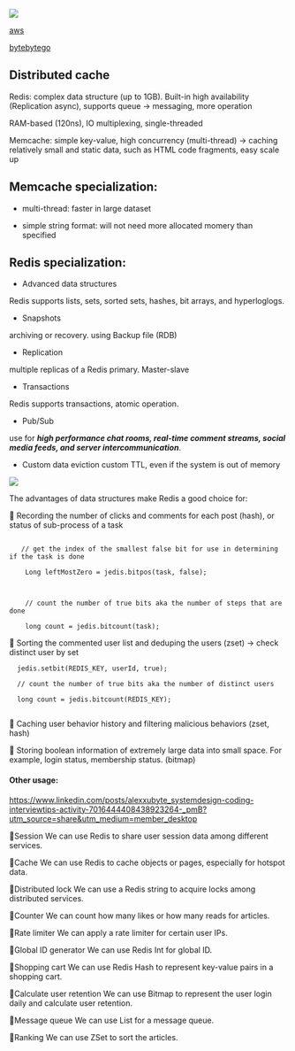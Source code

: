 ![](pics/mem-vs-redis.png)

[aws](https://aws.amazon.com/elasticache/redis-vs-memcached/)

[bytebytego](https://blog.bytebytego.com/p/redis-vs-memcached)

## Distributed cache

Redis: complex data structure (up to 1GB). Built-in high availability (Replication async), supports queue -> messaging, more operation

RAM-based (120ns), IO multiplexing, single-threaded

Memcache: simple key-value, high concurrency (multi-thread) -> caching relatively small and static data, such as HTML code fragments, easy scale up


## Memcache specialization:
- multi-thread: faster in large dataset

- simple string format: will not need more allocated momery than specified


## Redis specialization:
- Advanced data structures

Redis supports lists, sets, sorted sets, hashes, bit arrays, and hyperloglogs.

- Snapshots

archiving or recovery. using Backup file (RDB)

- Replication

multiple replicas of a Redis primary. Master-slave

- Transactions

Redis supports transactions, atomic operation.

- Pub/Sub

use for ***high performance chat rooms, real-time comment streams, social media feeds, and server intercommunication***.


- Custom data eviction
custom TTL, even if the system is out of memory

![](pics/mem-vs-redis.jpg)

The advantages of data structures make Redis a good choice for:

🔹 Recording the number of clicks and comments for each post (hash), or status of sub-process of a task

```

   // get the index of the smallest false bit for use in determining if the task is done

    Long leftMostZero = jedis.bitpos(task, false);

 

    // count the number of true bits aka the number of steps that are done

    long count = jedis.bitcount(task);

```


🔹 Sorting the commented user list and deduping the users (zset) -> check distinct user by set
```
  jedis.setbit(REDIS_KEY, userId, true);

  // count the number of true bits aka the number of distinct users

  long count = jedis.bitcount(REDIS_KEY);


```

🔹 Caching user behavior history and filtering malicious behaviors (zset, hash)

🔹 Storing boolean information of extremely large data into small space. For example, login status, membership status. (bitmap)



#### Other usage:
https://www.linkedin.com/posts/alexxubyte_systemdesign-coding-interviewtips-activity-7016444408438923264-_pmB?utm_source=share&utm_medium=member_desktop

🔹Session
We can use Redis to share user session data among different services.

🔹Cache
We can use Redis to cache objects or pages, especially for hotspot data.

🔹Distributed lock
We can use a Redis string to acquire locks among distributed services.

🔹Counter
We can count how many likes or how many reads for articles.

🔹Rate limiter
We can apply a rate limiter for certain user IPs.

🔹Global ID generator
We can use Redis Int for global ID.

🔹Shopping cart
We can use Redis Hash to represent key-value pairs in a shopping cart.

🔹Calculate user retention
We can use Bitmap to represent the user login daily and calculate user retention.

🔹Message queue
We can use List for a message queue.

🔹Ranking
We can use ZSet to sort the articles.
